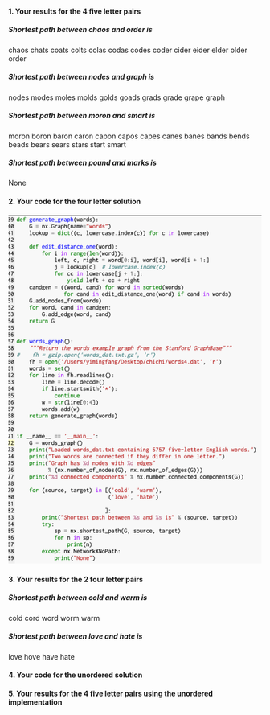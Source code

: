#### 1. Your results for the 4 five letter pairs
##### Shortest path between chaos and order is
chaos
chats
coats
colts
colas
codas
codes
coder
cider
eider
elder
older
order
##### Shortest path between nodes and graph is
nodes
modes
moles
molds
golds
goads
grads
grade
grape
graph
##### Shortest path between moron and smart is
moron
boron
baron
caron
capon
capos
capes
canes
banes
bands
bends
beads
bears
sears
stars
start
smart
##### Shortest path between pound and marks is
None

#### 2. Your code for the four letter solution
![code](lab6images/lab6part2.png)

#### 3. Your results for the 2 four letter pairs

##### Shortest path between cold and warm is
cold
cord
word
worm
warm
##### Shortest path between love and hate is
love
hove
have
hate

#### 4. Your code for the unordered solution

#### 5. Your results for the 4 five letter pairs using the unordered implementation

